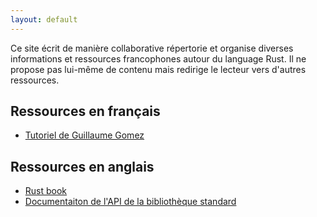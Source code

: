 ```yaml
---
layout: default
---
```


Ce site écrit de manière collaborative répertorie et organise diverses
informations et ressources francophones autour du language Rust. Il ne propose
pas lui-même de contenu mais redirige le lecteur vers d'autres ressources.

## Ressources en français

- [Tutoriel de Guillaume Gomez](http://blog.guillaume-gomez.fr/Rust)

## Ressources en anglais

- [Rust book](http://doc.rust-lang.org/book/)
- [Documentaiton de l'API de la bibliothèque standard](http://doc.rust-lang.org/std/index.html)
